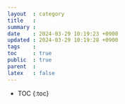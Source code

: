 ```yaml
---
layout  : category
title   : 
summary : 
date    : 2024-03-29 10:19:23 +0900
updated : 2024-03-29 10:19:28 +0900
tags    : 
toc     : true
public  : true
parent  : 
latex   : false
---
```

* TOC
{:toc}
